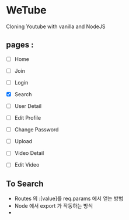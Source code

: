 # WeTube

Cloning Youtube with vanilla and NodeJS

## pages :

- [ ] Home
- [ ] Join
- [ ] Login
- [X] Search
- [ ] User Detail
- [ ] Edit Profile
- [ ] Change Password
- [ ] Upload
- [ ] Video Detail
- [ ] Edit Video


## To Search
 - Routes 의 :[value]를 req.params 에서 얻는 방법
 - Node 에서 export 가 작동하는 방식
 - 


